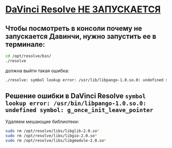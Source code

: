 # [DaVinci Resolve НЕ ЗАПУСКАЕТСЯ](https://www.youtube.com/watch?v=9scpXdp1PxI)

## Чтобы посмотреть в консоли почему не запускается Давинчи, нужно запустить ее в терминале:

```bash
cd /opt/resolve/bin/
./resolve
```
должна выйти такая ошибка:
```bash
./resolve: symbol lookup error: /usr/lib/libpango-1.0.so.0: undefined symbol: g_once_init_leave_pointer
```

## Решение ошибки в DaVinci Resolve `symbol lookup error: /usr/bin/libpango-1.0.so.0: undefined symbol: g_once_init_leave_pointer`

Удаляем мешающие библиотеки: 
```bash
sudo rm /opt/resolve/libs/libglib-2.0.so*
sudo rm /opt/resolve/libs/libgio-2.0.so*
sudo rm /opt/resolve/libs/libgmodule-2.0.so*
```
